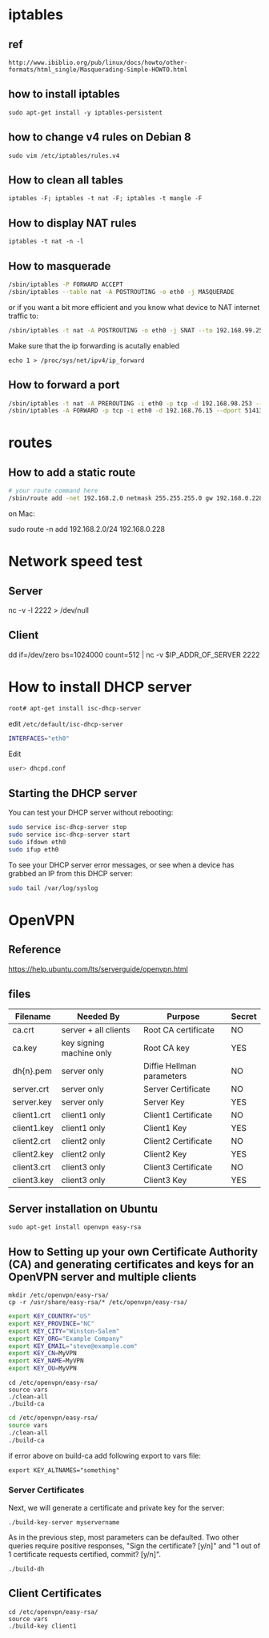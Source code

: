 

# iptables

## ref

    http://www.ibiblio.org/pub/linux/docs/howto/other-formats/html_single/Masquerading-Simple-HOWTO.html

## how to install iptables

    sudo apt-get install -y iptables-persistent
    
## how to change v4 rules on Debian 8

    sudo vim /etc/iptables/rules.v4

## How to clean all tables

    iptables -F; iptables -t nat -F; iptables -t mangle -F

## How to display NAT rules

    iptables -t nat -n -l


## How to masquerade

```sh
/sbin/iptables -P FORWARD ACCEPT
/sbin/iptables --table nat -A POSTROUTING -o eth0 -j MASQUERADE
```
or if you want a bit more efficient and you know what device to NAT internet traffic to:
```sh
/sbin/iptables -t nat -A POSTROUTING -o eth0 -j SNAT --to 192.168.99.253
```

Make sure that the ip forwarding is acutally enabled

    echo 1 > /proc/sys/net/ipv4/ip_forward

## How to forward a port

```sh
/sbin/iptables -t nat -A PREROUTING -i eth0 -p tcp -d 192.168.98.253 --dport 51413 -j DNAT --to 192.168.76.15:51413
/sbin/iptables -A FORWARD -p tcp -i eth0 -d 192.168.76.15 --dport 51413 -j ACCEPT
```

# routes

## How to add a static route

```sh
# your route command here
/sbin/route add -net 192.168.2.0 netmask 255.255.255.0 gw 192.168.0.228
```

on Mac:

sudo route -n add 192.168.2.0/24 192.168.0.228

# Network speed test

## Server
nc -v -l 2222 > /dev/null

## Client
dd if=/dev/zero bs=1024000 count=512 | nc -v $IP_ADDR_OF_SERVER 2222


# How to install DHCP server

```sh
root# apt-get install isc-dhcp-server
```

edit `/etc/default/isc-dhcp-server`

```sh
INTERFACES="eth0"
```

Edit

```sh
user> dhcpd.conf 
```

## Starting the DHCP server

You can test your DHCP server without rebooting:

```sh
sudo service isc-dhcp-server stop
sudo service isc-dhcp-server start
sudo ifdown eth0
sudo ifup eth0
```

To see your DHCP server error messages, or see when a device has grabbed an IP from this DHCP server:

```sh
sudo tail /var/log/syslog
```

# OpenVPN

## Reference

https://help.ubuntu.com/lts/serverguide/openvpn.html

## files


|Filename	|Needed By	|Purpose	|Secret|
|-----------|-----------|-----------|------|
|ca.crt	|server + all clients	|Root CA certificate	|NO|
|ca.key	|key signing machine only	|Root CA key	|YES|
|dh{n}.pem	|server only	|Diffie Hellman parameters	|NO|
|server.crt	|server only	|Server Certificate	|NO|
|server.key	|server only	|Server Key	|YES|
|client1.crt	|client1 only	|Client1 Certificate	|NO|
|client1.key	|client1 only	|Client1 Key	|YES|
|client2.crt	|client2 only	|Client2 Certificate	|NO|
|client2.key	|client2 only	|Client2 Key	|YES|
|client3.crt	|client3 only	|Client3 Certificate	|NO|
|client3.key	|client3 only	|Client3 Key	|YES|


## Server installation on Ubuntu

    sudo apt-get install openvpn easy-rsa
    

## How to Setting up your own Certificate Authority (CA) and generating certificates and keys for an OpenVPN server and multiple clients

    mkdir /etc/openvpn/easy-rsa/
    cp -r /usr/share/easy-rsa/* /etc/openvpn/easy-rsa/


```sh
export KEY_COUNTRY="US"
export KEY_PROVINCE="NC"
export KEY_CITY="Winston-Salem"
export KEY_ORG="Example Company"
export KEY_EMAIL="steve@example.com"
export KEY_CN=MyVPN
export KEY_NAME=MyVPN
export KEY_OU=MyVPN
```

    cd /etc/openvpn/easy-rsa/
    source vars
    ./clean-all
    ./build-ca

```sh
cd /etc/openvpn/easy-rsa/
source vars
./clean-all
./build-ca
```

if error above on build-ca add following export to vars file:

    export KEY_ALTNAMES="something"
    
### Server Certificates

Next, we will generate a certificate and private key for the server:

    ./build-key-server myservername

As in the previous step, most parameters can be defaulted. Two other queries require positive responses, "Sign the certificate? [y/n]" and "1 out of 1 certificate requests certified, commit? [y/n]".

    ./build-dh
    

## Client Certificates

    cd /etc/openvpn/easy-rsa/
    source vars
    ./build-key client1
    
## 
    

